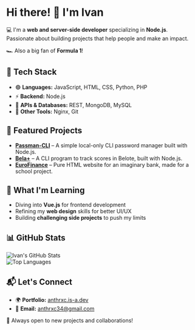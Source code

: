 # Hi there! 👋 I'm Ivan

💻 I'm a **web and server-side developer** specializing in **Node.js**.  
Passionate about building projects that help people and make an impact.  

🏎️ Also a big fan of **Formula 1**!  

## 🔧 Tech Stack
  - 🟢 **Languages:** JavaScript, HTML, CSS, Python, PHP  
  - ⚡ **Backend:** Node.js  
  - 📡 **APIs & Databases:** REST, MongoDB, MySQL  
  - 🚀 **Other Tools:** Nginx, Git  

## 🚀 Featured Projects
  - **[Passman-CLI](https://github.com/anthrxc/passman-cli)** – A simple local-only CLI password manager built with Node.js.    
  - **[Bela+](https://github.com/anthrxc/belaplus)** – A CLI program to track scores in Belote, built with Node.js.  
  - **[EuroFinance](https://github.com/anthrxc/eurofinance)** – Pure HTML website for an imaginary bank, made for a school project.  

## 📖 What I'm Learning  
  - Diving into **Vue.js** for frontend development  
  - Refining my **web design** skills for better UI/UX  
  - Building **challenging side projects** to push my limits  

## 📊 GitHub Stats
![Ivan's GitHub Stats](https://github-readme-stats.vercel.app/api?username=anthrxc&show_icons=true&theme=dark)  
![Top Languages](https://github-readme-stats.vercel.app/api/top-langs/?username=anthrxc&layout=compact&theme=dark)  

## 📬 Let's Connect
  - 🌍 **Portfolio:** [anthrxc.is-a.dev](https://anthrxc.is-a.dev/)  
  - 📧 **Email:** anthrxc34@gmail.com  


🚀 Always open to new projects and collaborations!
